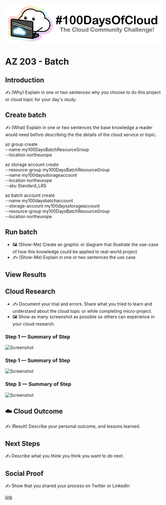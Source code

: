 <p align="center">
  <img src="/Assets/Images/banner.png">
</p>

# AZ 203 - Batch 

## Introduction

✍️ (Why) Explain in one or two sentences why you choose to do this project or cloud topic for your day's study.

## Create batch 

✍️ (What) Explain in one or two sentences the base knowledge a reader would need before describing the the details of the cloud service or topic.


az group create \
    --name my100DaysBatchResourceGroup \
    --location northeurope

az storage account create \
    --resource-group my100DaysBatchResourceGroup \
    --name my100daysstorageaccount \
    --location northeurope \
    --sku Standard_LRS


az batch account create \
    --name my100daysbatchaccount \
    --storage-account my100daysstorageaccount \
    --resource-group my100DaysBatchResourceGroup \
    --location northeurope

## Run batch 

- 🖼️ (Show-Me) Create an graphic or diagram that illustrate the use-case of how this knowledge could be applied to real-world project
- ✍️ (Show-Me) Explain in one or two sentences the use case

## View Results 

## Cloud Research

- ✍️ Document your trial and errors. Share what you tried to learn and understand about the cloud topic or while completing micro-project.
- 🖼️ Show as many screenshot as possible so others can experience in your cloud research.

### Step 1 — Summary of Step

![Screenshot](https://via.placeholder.com/500x300)

### Step 1 — Summary of Step

![Screenshot](https://via.placeholder.com/500x300)

### Step 3 — Summary of Step

![Screenshot](https://via.placeholder.com/500x300)

## ☁️ Cloud Outcome

✍️ (Result) Describe your personal outcome, and lessons learned.

## Next Steps

✍️ Describe what you think you think you want to do next.

## Social Proof

✍️ Show that you shared your process on Twitter or LinkedIn

[link](link)
